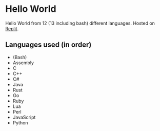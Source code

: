 # Hello World
Hello World from 12 (13 including bash) different languages.
Hosted on [Replit](https://replit.com/@NotARoomba/HelloWorld).
## Languages used (in order)
* (Bash)
* Assembly
* C
* C++
* C#
* Java
* Rust
* Go
* Ruby
* Lua
* Perl
* JavaScript
* Python